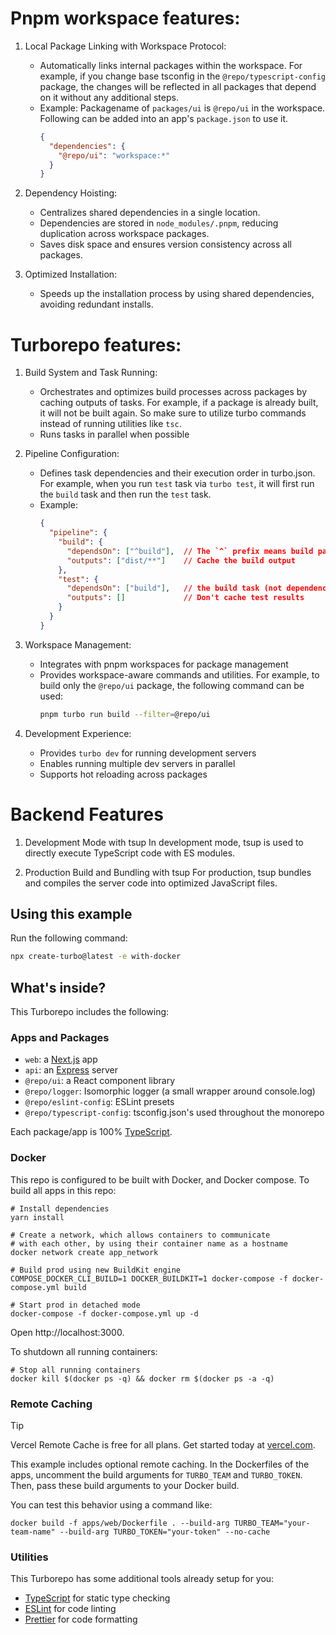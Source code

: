 # Pnpm workspace features:

1. Local Package Linking with Workspace Protocol: 
    - Automatically links internal packages within the workspace. For example, if you change base tsconfig in the `@repo/typescript-config` package, the changes will be reflected in all packages that depend on it without any additional steps.
    - Example: 
      Packagename of `packages/ui` is `@repo/ui` in the workspace. Following can be added into an app's `package.json` to use it.
      ```json
      {
        "dependencies": {
          "@repo/ui": "workspace:*"
        }
      }
      ```

2. Dependency Hoisting: 
    - Centralizes shared dependencies in a single location.
    - Dependencies are stored in `node_modules/.pnpm`, reducing duplication across workspace packages.
    - Saves disk space and ensures version consistency across all packages.

3. Optimized Installation: 
    - Speeds up the installation process by using shared dependencies, avoiding redundant installs.

# Turborepo features:

1. Build System and Task Running:
    - Orchestrates and optimizes build processes across packages by caching outputs of tasks. For example, if a package is already built, it will not be built again. So make sure to utilize turbo commands instead of running utilities like `tsc`.
    - Runs tasks in parallel when possible

2. Pipeline Configuration:
    - Defines task dependencies and their execution order in turbo.json. For example, when you run `test` task via `turbo test`, it will first run the `build` task and then run the `test` task.
    - Example:
      ```json
      {
        "pipeline": {
          "build": {
            "dependsOn": ["^build"],  // The `^` prefix means build package dependencies first
            "outputs": ["dist/**"]    // Cache the build output
          },
          "test": {
            "dependsOn": ["build"],   // the build task (not dependencies) must run first
            "outputs": []             // Don't cache test results
          }
        }
      }
      ```

3. Workspace Management:
    - Integrates with pnpm workspaces for package management
    - Provides workspace-aware commands and utilities. For example, to build only the `@repo/ui` package, the following command can be used:
      ```sh
      pnpm turbo run build --filter=@repo/ui
      ```

4. Development Experience:
    - Provides `turbo dev` for running development servers
    - Enables running multiple dev servers in parallel
    - Supports hot reloading across packages

# Backend Features
1. Development Mode with tsup
In development mode, tsup is used to directly execute TypeScript code with ES modules.

2. Production Build and Bundling with tsup
For production, tsup bundles and compiles the server code into optimized JavaScript files. 

## Using this example

Run the following command:

```sh
npx create-turbo@latest -e with-docker
```

## What's inside?

This Turborepo includes the following:

### Apps and Packages

- `web`: a [Next.js](https://nextjs.org/) app
- `api`: an [Express](https://expressjs.com/) server
- `@repo/ui`: a React component library
- `@repo/logger`: Isomorphic logger (a small wrapper around console.log)
- `@repo/eslint-config`: ESLint presets
- `@repo/typescript-config`: tsconfig.json's used throughout the monorepo

Each package/app is 100% [TypeScript](https://www.typescriptlang.org/).

### Docker

This repo is configured to be built with Docker, and Docker compose. To build all apps in this repo:

```
# Install dependencies
yarn install

# Create a network, which allows containers to communicate
# with each other, by using their container name as a hostname
docker network create app_network

# Build prod using new BuildKit engine
COMPOSE_DOCKER_CLI_BUILD=1 DOCKER_BUILDKIT=1 docker-compose -f docker-compose.yml build

# Start prod in detached mode
docker-compose -f docker-compose.yml up -d
```

Open http://localhost:3000.

To shutdown all running containers:

```
# Stop all running containers
docker kill $(docker ps -q) && docker rm $(docker ps -a -q)
```

### Remote Caching

> [!TIP]
> Vercel Remote Cache is free for all plans. Get started today at [vercel.com](https://vercel.com/signup?/signup?utm_source=remote-cache-sdk&utm_campaign=free_remote_cache).

This example includes optional remote caching. In the Dockerfiles of the apps, uncomment the build arguments for `TURBO_TEAM` and `TURBO_TOKEN`. Then, pass these build arguments to your Docker build.

You can test this behavior using a command like:

`docker build -f apps/web/Dockerfile . --build-arg TURBO_TEAM="your-team-name" --build-arg TURBO_TOKEN="your-token" --no-cache`

### Utilities

This Turborepo has some additional tools already setup for you:

- [TypeScript](https://www.typescriptlang.org/) for static type checking
- [ESLint](https://eslint.org/) for code linting
- [Prettier](https://prettier.io) for code formatting
